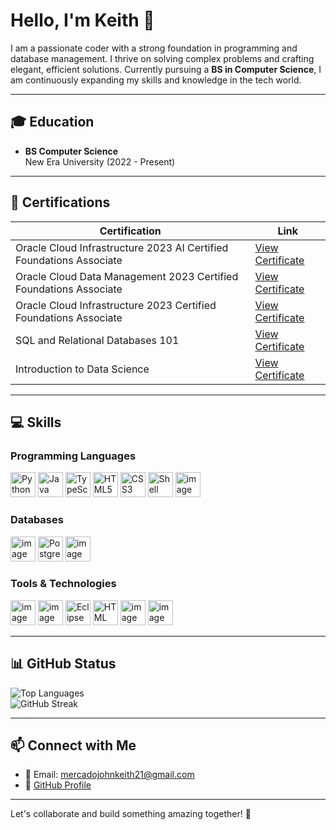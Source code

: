 # Hello, I'm Keith 👋

I am a passionate coder with a strong foundation in programming and database management. I thrive on solving complex problems and crafting elegant, efficient solutions. Currently pursuing a **BS in Computer Science**, I am continuously expanding my skills and knowledge in the tech world.

---

## 🎓 Education

- **BS Computer Science**  
  New Era University (2022 - Present)

---

## 📜 Certifications

| Certification | Link |
|---------------|------|
| Oracle Cloud Infrastructure 2023 AI Certified Foundations Associate | [View Certificate](https://catalog-education.oracle.com/pls/certview/sharebadge?id=88D786D50DB377B0E2EFA315A73303C40BCFDEA63103537603A08BAB6EFE37AF) |
| Oracle Cloud Data Management 2023 Certified Foundations Associate | [View Certificate](https://catalog-education.oracle.com/pls/certview/sharebadge?id=C6525463F712BB540E7EF900777E2DECC98ABFF349FB4843E7ECCDF12CC82547) |
| Oracle Cloud Infrastructure 2023 Certified Foundations Associate | [View Certificate](https://catalog-education.oracle.com/pls/certview/sharebadge?id=175CA23D6A2350CF2482BD9EB7009293C10802D341BB0361F983F7859F0C46FA) |
| SQL and Relational Databases 101 | [View Certificate](https://courses.cognitiveclass.ai/certificates/359e25539b534b0db24cd3157741affb) |
| Introduction to Data Science | [View Certificate](https://www.netacad.com/certificates?issuanceId=27704d51-1a7d-46d5-aee2-b1e4862ffd91) |


---

## 💻 Skills

### Programming Languages  


<img src="https://cdn.jsdelivr.net/gh/devicons/devicon/icons/python/python-original.svg" alt="Python" width="40" height="40" />  <img src="https://cdn.jsdelivr.net/gh/devicons/devicon/icons/java/java-original.svg" alt="Java" width="40" height="40" />  <img src="https://cdn.jsdelivr.net/gh/devicons/devicon/icons/typescript/typescript-original.svg" alt="TypeScript" width="40" height="40" />  <img src="https://cdn.jsdelivr.net/gh/devicons/devicon/icons/html5/html5-original.svg" alt="HTML5" width="40" height="40" />  <img src="https://cdn.jsdelivr.net/gh/devicons/devicon/icons/css3/css3-original.svg" alt="CSS3" width="40" height="40" />  <img src="https://cdn.jsdelivr.net/gh/devicons/devicon/icons/bash/bash-original.svg" alt="Shell Scripting" width="40" height="40" /> <img width="40" height="40" alt="image" src="https://github.com/user-attachments/assets/2351ffd9-c1d5-4a18-b7f4-5bf522d77f5a" />


### Databases  

<img width="40" height="40" alt="image" src="https://github.com/user-attachments/assets/63be57f8-c2c2-4b8f-91a9-fec0253a0e1f" /> <img src="https://cdn.jsdelivr.net/gh/devicons/devicon/icons/postgresql/postgresql-original.svg" alt="PostgreSQL" width="40" height="40" />  <img width="40" height="40" alt="image" src="https://github.com/user-attachments/assets/2700aa93-cced-4fdc-9999-4dae7bed2b8f" />


### Tools & Technologies  


<img width="40" height="40" alt="image" src="https://github.com/user-attachments/assets/aeb2bb4a-a9a2-4b8a-9480-e3803b6b963d" /> <img width="40" height="40" alt="image" src="https://github.com/user-attachments/assets/90bf4968-2fac-405a-96ea-b4858359d51c" /> <img src="https://cdn.jsdelivr.net/gh/devicons/devicon/icons/eclipse/eclipse-original.svg" alt="Eclipse IDE" width="40" height="40" />  <img src="https://cdn.jsdelivr.net/gh/devicons/devicon/icons/html5/html5-original.svg" alt="HTML" width="40" height="40" /> <img width="40" height="40" alt="image" src="https://github.com/user-attachments/assets/47b61240-5d16-4eda-95d4-173485ea9b65" /> <img width="40" height="40" alt="image" src="https://github.com/user-attachments/assets/fe2ceca9-e214-4968-954d-91cb11546685" />

---

## 📊 GitHub Status

![Top Languages](https://github-readme-stats.vercel.app/api/top-langs/?username=KeithMercado&layout=compact&theme=radical)  
![GitHub Streak](https://github-readme-streak-stats.herokuapp.com/?user=KeithMercado&theme=radical)

---

## 📫 Connect with Me

- 📧 Email: [mercadojohnkeith21@gmail.com](mailto:mercadojohnkeith21@gmail.com)  
- 💼 [GitHub Profile](https://github.com/KeithMercado)  

---

Let's collaborate and build something amazing together! 🚀
